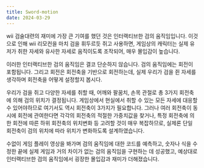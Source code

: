 ```yaml
---
title: Sword-motion
date: 2024-03-29
---
```


wii 검술대련의 재미에 가장 큰 기여를 했던 것은 인터랙티브한 검의 움직임입니다.
이것으로 인해 wii 리모컨을 마치 검을 휘두르듯 쥐고 사용하면, 게임상의 캐릭터는 
실제 유저가 취한 자세와 유사한 자세로 움직이도록 조작되어, 매우 몰입감이 높습니다.
<!--more-->
이러한 인터랙티브한 검의 움직임은 결코 단순하지 않습니다. 검의 움직임에는 회전이 포함됩니다.
그리고 회전은 회전축을 기반으로 회전하는데, 실제 우리가 검을 쥔 자세를 생각하며 회전축을 어떻게
설정할지 봅시다.

우리가 검을 쥐고 다양한 자세를 취할 때, 어깨와 팔꿈치, 손목 관절로 총 3가지 회전축에 의해 검의 위치가 결정됩니다.
게임상에서 현실에서 취할 수 있는 모든 자세에 대응할 수 있어야하므로 여기서도 역시 회전축이 3가지가 필요합니다.
그러나 여러 회전축이 동시에 회전에 관여한다면 각각의 회전축의 적절한 가중치값을 찾거나, 특정 회전축에 의한 회전에 따른 하위 회전축의 위치변화 등 고려할 것이 매우 복잡하므로, 실제론 단일 회전축이 검의 위치에 따라 위치가 변화하도록 설계하였습니다.

수없이 게임 플레이 영상을 봐가며 검의 움직임에 대한 코드를 예측하고, 숫자나 식을 수정한 끝에 실제 게임과 거의 차이가 없는 검의 움직임을 구현하는 데 성공했고, 예상대로 인터랙티브한 검의 움직임에서 굉장한 몰입감과 재미가 더해졌습니다.